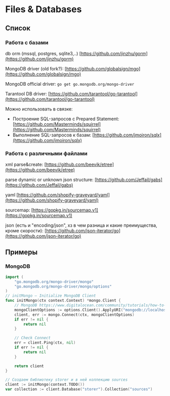 # Files & Databases

## Список

### Работа с базами

db orm (mssql, postgres, sqlite3,..) [https://github.com/jinzhu/gorm](https://github.com/jinzhu/gorm)

MongoDB driver (old fork?): [https://github.com/globalsign/mgo](https://github.com/globalsign/mgo)

MongoDB official driver: `go get go.mongodb.org/mongo-driver`

Tarantool DB driver: [https://github.com/tarantool/go-tarantool](https://github.com/tarantool/go-tarantool)

Можно использовать в связке:

* Построение SQL-запросов с Prepared Statement: [https://github.com/Masterminds/squirrel](https://github.com/Masterminds/squirrel)
* Выполнение SQL-запросов к базам: [https://github.com/jmoiron/sqlx](https://github.com/jmoiron/sqlx)

### Работа с различными файлами

xml parse\&create: [https://github.com/beevik/etree](https://github.com/beevik/etree)

parse dynamic or unknown json structure: [https://github.com/Jeffail/gabs](https://github.com/Jeffail/gabs)

yaml [https://github.com/shopify-graveyard/yaml](https://github.com/shopify-graveyard/yaml)

sourcemap: [https://gopkg.in/sourcemap.v1](https://gopkg.in/sourcemap.v1)

json (есть и "encoding/json", хз в чем разница и какие преимущества, кроме скорости): [https://github.com/json-iterator/go](https://github.com/json-iterator/go)

## Примеры

### MongoDB

```go
import (
	"go.mongodb.org/mongo-driver/mongo"
	"go.mongodb.org/mongo-driver/mongo/options"
)
// initMongo — Initialize MongoDB Client
func initMongo(ctx context.Context) *mongo.Client {
	// MongoDB https://www.digitalocean.com/community/tutorials/how-to-use-go-with-mongodb-using-the-mongodb-go-driver-ru
	mongoClientOptions := options.Client().ApplyURI("mongodb://localhost:27017/")
	client, err := mongo.Connect(ctx, mongoClientOptions)
	if err != nil {
		return nil
	}

	// Check Connect
	err = client.Ping(ctx, nil)
	if err != nil {
		return nil
	}

	return client
}

// Создаем библиотеку storer и в ней коллекцию sources
client := initMongo(context.TODO())
var collection := client.Database("storer").Collection("sources")
```
